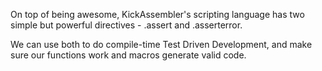 On top of being awesome, KickAssembler's scripting language has two simple but powerful directives - .assert and .asserterror.

We can use both to do compile-time Test Driven Development, and make sure our functions work and macros generate valid code.